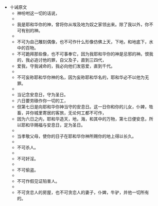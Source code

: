 - 十诫原文
    - 神吩咐这一切的话说，
    - 
    - 我是耶和华你的神，曾将你从埃及地为奴之家领出来。除了我以外，你不可有别的神。
    - 
    - 不可为自己雕刻偶像，也不可作什么形像仿佛上天，下地，和地底下，水中的百物。
    - 不可跪拜那些像，也不可事奉它，因为我耶和华你的神是忌邪的神。恨我的，我必追讨他的罪，自父及子，直到三四代，
    - 爱我，守我诫命的，我必向他们发慈爱，直到千代。
    - 
    - 不可妄称耶和华你神的名，因为妄称耶和华名的，耶和华必不以他为无罪。
    - 
    - 当记念安息日，守为圣日。
    - 六日要劳碌作你一切的工，
    - 但第七日是向耶和华你神当守的安息日。这一日你和你的儿女，仆婢，牲畜，并你城里寄居的客旅，无论何工都不可作，
    - 因为六日之内，耶和华造天，地，海，和其中的万物，第七日便安息，所以耶和华赐福与安息日，定为圣日。
    - 
    - 当孝敬父母，使你的日子在耶和华你神所赐你的地上得以长久。
    - 
    - 不可杀人。
    - 
    - 不可奸淫。
    - 
    - 不可偷盗。
    - 
    - 不可作假见证陷害人。
    - 
    - 不可贪恋人的房屋，也不可贪恋人的妻子，仆婢，牛驴，并他一切所有的。
